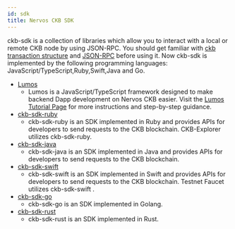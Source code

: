 ```yaml
---
id: sdk
title: Nervos CKB SDK
---
```


ckb-sdk is a collection of libraries which allow you to interact with a local or remote CKB node by using JSON-RPC. You should get familiar with [ckb transaction structure](reference/transaction.md) and [JSON-RPC](https://github.com/nervosnetwork/ckb/tree/develop/rpc) before using it. Now ckb-sdk is implemented by the following programming languages: JavaScript/TypeScript,Ruby,Swift,Java and Go.

* [Lumos](https://github.com/ckb-js/lumos)
    * Lumos is a JavaScript/TypeScript framework designed to make backend Dapp development on Nervos CKB easier. 
    Visit the [Lumos Tutorial Page](https://lumos-website.vercel.app/) for more instructions and step-by-step guidance.
* [ckb-sdk-ruby](https://github.com/nervosnetwork/ckb-sdk-ruby)
    * ckb-sdk-ruby is an SDK implemented in Ruby and provides APIs for developers to send requests to the CKB blockchain. CKB-Explorer utilizes ckb-sdk-ruby.
* [ckb-sdk-java](https://github.com/nervosnetwork/ckb-sdk-java)
    * ckb-sdk-java is an SDK implemented in Java and provides APIs for developers to send requests to the CKB blockchain.
* [ckb-sdk-swift](https://github.com/ashchan/ckb-swift-kit)
    * ckb-sdk-swift is an SDK implemented in Swift and provides APIs for developers to send requests to the CKB blockchain. Testnet Faucet utilizes ckb-sdk-swift .
* [ckb-sdk-go](https://github.com/ququzone/ckb-sdk-go)
    * ckb-sdk-go is an SDK implemented in Golang.
* [ckb-sdk-rust](https://github.com/nervosnetwork/ckb-sdk-rust)
    * ckb-sdk-rust is an SDK implemented in Rust.
